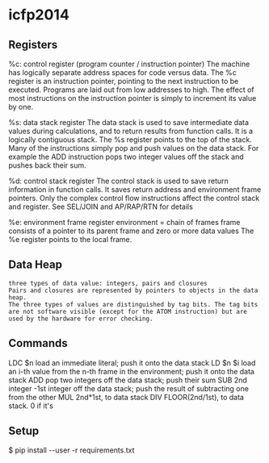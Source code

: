 icfp2014
========

Registers
-----
%c: control register (program counter / instruction pointer)
	The machine has logically separate address spaces for code versus data. The %c register is an instruction pointer, pointing to the next instruction to be executed. Programs are laid out from low addresses to high. The effect of most instructions on the instruction pointer is simply to increment its value by one.

%s: data stack register
	The data stack is used to save intermediate data values during calculations, and to return results from function calls.
	It is a logically contiguous stack. The %s register points to the top of the stack.
	Many of the instructions simply pop and push values on the data stack. For example the ADD instruction pops two integer values off the stack and pushes back their sum.
	
%d: control stack register
	The control stack is used to save return information in function calls. It saves return address and environment frame pointers.
	Only the complex control flow instructions affect the control stack and register. See SEL/JOIN and AP/RAP/RTN for details

%e: environment frame register
	environment = chain of frames
	frame consists of a pointer to its parent frame and zero or more data values
	The %e register points to the local frame.

	
Data Heap
-----
	three types of data value: integers, pairs and closures
	Pairs and closures are represented by pointers to objects in the data heap.
	The three types of values are distinguished by tag bits. The tag bits are not software visible (except for the ATOM instruction) but are used by the hardware for error checking.
	
Commands
-----
LDC $n		load an immediate literal; push it onto the data stack
LD $n $i	load an i-th value from the n-th frame in the environment; push it onto the data stack
ADD 		pop two integers off the data stack; push their sum
SUB			2nd integer -1st integer off the data stack; push the result of subtracting one from the other
MUL			2nd*1st, to data stack
DIV			FLOOR(2nd/1st), to data stack. 0 if it's 


Setup
-----

 $ pip install --user -r requirements.txt
